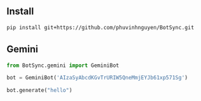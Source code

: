 
## Install
```bash
pip install git+https://github.com/phuvinhnguyen/BotSync.git
```

## Gemini
```python
from BotSync.gemini import GeminiBot

bot = GeminiBot('AIzaSyAbcdKGvTrURIW5QneMmjEYJb61xp571Sg')

bot.generate("hello")
```